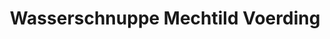 ---
title: "Wasserschnuppe Mechtild Voerding"
url: /gersfeld/wasserschnuppe-mechtild-voerding/
shop: Andenken
---